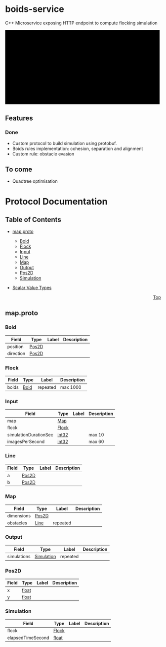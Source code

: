 # boids-service
C++ Microservice exposing HTTP endpoint to compute flocking simulation

![Simulation gif](showcase/boids.gif)

## Features

### Done

* Custom protocol to build simulation using protobuf.
* Boids rules implementation: cohesion, separation and alignment
* Custom rule: obstacle evasion

## To come

* Quadtree optimisation

# Protocol Documentation
<a name="top"></a>

## Table of Contents

- [map.proto](#map.proto)
    - [Boid](#Protobuf.Boid)
    - [Flock](#Protobuf.Flock)
    - [Input](#Protobuf.Input)
    - [Line](#Protobuf.Line)
    - [Map](#Protobuf.Map)
    - [Output](#Protobuf.Output)
    - [Pos2D](#Protobuf.Pos2D)
    - [Simulation](#Protobuf.Simulation)
  
- [Scalar Value Types](#scalar-value-types)



<a name="map.proto"></a>
<p align="right"><a href="#top">Top</a></p>

## map.proto



<a name="Protobuf.Boid"></a>

### Boid



| Field | Type | Label | Description |
| ----- | ---- | ----- | ----------- |
| position | [Pos2D](#Protobuf.Pos2D) |  |  |
| direction | [Pos2D](#Protobuf.Pos2D) |  |  |






<a name="Protobuf.Flock"></a>

### Flock



| Field | Type | Label | Description |
| ----- | ---- | ----- | ----------- |
| boids | [Boid](#Protobuf.Boid) | repeated | max 1000 |






<a name="Protobuf.Input"></a>

### Input



| Field | Type | Label | Description |
| ----- | ---- | ----- | ----------- |
| map | [Map](#Protobuf.Map) |  |  |
| flock | [Flock](#Protobuf.Flock) |  |  |
| simulationDurationSec | [int32](#int32) |  | max 10 |
| imagesPerSecond | [int32](#int32) |  | max 60 |






<a name="Protobuf.Line"></a>

### Line



| Field | Type | Label | Description |
| ----- | ---- | ----- | ----------- |
| a | [Pos2D](#Protobuf.Pos2D) |  |  |
| b | [Pos2D](#Protobuf.Pos2D) |  |  |






<a name="Protobuf.Map"></a>

### Map



| Field | Type | Label | Description |
| ----- | ---- | ----- | ----------- |
| dimensions | [Pos2D](#Protobuf.Pos2D) |  |  |
| obstacles | [Line](#Protobuf.Line) | repeated |  |






<a name="Protobuf.Output"></a>

### Output



| Field | Type | Label | Description |
| ----- | ---- | ----- | ----------- |
| simulations | [Simulation](#Protobuf.Simulation) | repeated |  |






<a name="Protobuf.Pos2D"></a>

### Pos2D



| Field | Type | Label | Description |
| ----- | ---- | ----- | ----------- |
| x | [float](#float) |  |  |
| y | [float](#float) |  |  |






<a name="Protobuf.Simulation"></a>

### Simulation



| Field | Type | Label | Description |
| ----- | ---- | ----- | ----------- |
| flock | [Flock](#Protobuf.Flock) |  |  |
| elapsedTimeSecond | [float](#float) |  |  |